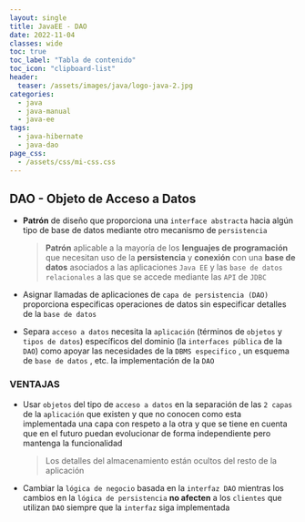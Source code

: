 ```yaml
---
layout: single
title: JavaEE - DAO
date: 2022-11-04
classes: wide
toc: true
toc_label: "Tabla de contenido"
toc_icon: "clipboard-list"
header:
  teaser: /assets/images/java/logo-java-2.jpg
categories:
  - java
  - java-manual
  - java-ee
tags:
  - java-hibernate 
  - java-dao 
page_css: 
  - /assets/css/mi-css.css
---
```


## DAO - Objeto de Acceso a Datos

* **Patrón**  de diseño que proporciona una ``interface abstracta`` hacia algún tipo de base de datos mediante otro mecanismo de ``persistencia``

  > **Patrón** aplicable a la mayoría de los **lenguajes de programación** que necesitan uso de la **persistencia** y **conexión** con una **base de datos** asociados a las aplicaciones ``Java EE`` y las ``base de datos relacionales`` a las que se accede mediante las ``API`` de ``JDBC``

* Asignar llamadas de aplicaciones de ``capa de persistencia (DAO)`` proporciona especificas operaciones de datos sin especificar detalles de la ``base de datos``

* Separa ``acceso a datos`` necesita la ``aplicación`` (términos de ``objetos`` y ``tipos de datos``) específicos del dominio (la ``interfaces pública`` de la ``DAO``)
como apoyar las necesidades de la ``DBMS especifico`` , un esquema de ``base de datos`` , etc. la implementación de la ``DAO``

### VENTAJAS

* Usar ``objetos`` del tipo de ``acceso a datos`` en la separación de las ``2 capas`` de la ``aplicación`` que existen y que no conocen como esta implementada una capa con respeto a la otra y que se tiene en cuenta que en el futuro puedan evolucionar de forma independiente pero mantenga la funcionalidad

  > Los detalles del almacenamiento están ocultos del resto de la aplicación

* Cambiar la ``lógica de negocio`` basada en la ``interfaz DAO`` mientras los cambios en la ``lógica de persistencia`` **no afecten** a los ``clientes`` que utilizan ``DAO`` siempre que la ``interfaz`` siga implementada

